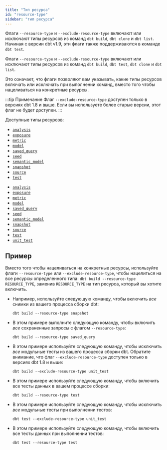 ```yaml
---
title: "Тип ресурса"
id: "resource-type"
sidebar: "тип ресурса"
---
```


<VersionBlock lastVersion="1.8">

Флаги `--resource-type` и `--exclude-resource-type` включают или исключают типы ресурсов из команд `dbt build`, `dbt clone` и `dbt list`. Начиная с версии dbt v1.9, эти флаги также поддерживаются в команде `dbt test`.

</VersionBlock>

<VersionBlock firstVersion="1.9">

Флаги `--resource-type` и `--exclude-resource-type` включают или исключают типы ресурсов из команд `dbt build`, `dbt test`, `dbt clone` и `dbt list`.

</VersionBlock>

Это означает, что флаги позволяют вам указывать, какие типы ресурсов включать или исключать при выполнении команд, вместо того чтобы нацеливаться на конкретные ресурсы.

:::tip Примечание
Флаг `--exclude-resource-type` доступен только в версиях dbt 1.8 и выше. Если вы используете более старые версии, этот флаг не будет доступен.
:::

Доступные типы ресурсов:

<VersionBlock lastVersion="1.7">

- [`analysis`](/docs/build/analyses)
- [`exposure`](/docs/build/exposures)
- [`metric`](/docs/build/build-metrics-intro)
- [`model`](/docs/build/models)
- [`saved_query`](/docs/build/saved-queries)
- [`seed`](/docs/build/seeds)
- [`semantic_model`](/docs/build/semantic-models)
- [`snapshot`](/docs/build/snapshots)
- [`source`](/docs/build/sources)
- [`test`](/docs/build/data-tests)

</VersionBlock>

<VersionBlock firstVersion="1.8">

- [`analysis`](/docs/build/analyses)
- [`exposure`](/docs/build/exposures)
- [`metric`](/docs/build/build-metrics-intro)
- [`model`](/docs/build/models)
- [`saved_query`](/docs/build/saved-queries)
- [`seed`](/docs/build/seeds)
- [`semantic_model`](/docs/build/semantic-models)
- [`snapshot`](/docs/build/snapshots)
- [`source`](/docs/build/sources)
- [`test`](/docs/build/data-tests)
- [`unit_test`](/docs/build/unit-tests)

</VersionBlock>

## Пример

Вместо того чтобы нацеливаться на конкретные ресурсы, используйте флаги `--resource-type` или `--exclude-resource-type`, чтобы нацелиться на все ресурсы определенного типа: `dbt build --resource-type RESOURCE_TYPE`, заменив `RESOURCE_TYPE` на тип ресурса, который вы хотите включить.

- Например, используйте следующую команду, чтобы включить _все_ снимки из вашего процесса сборки dbt:

    <File name='Usage'>

    ```text
    dbt build --resource-type snapshot
    ```

    </File>


- В этом примере выполните следующую команду, чтобы включить _все_ сохраненные запросы с флагом `--resource-type`:

    <File name='Usage'>

    ```text
    dbt build --resource-type saved_query
    ```

    </File>

<VersionBlock firstVersion="1.8">

- В этом примере используйте следующую команду, чтобы исключить _все_ модульные тесты из вашего процесса сборки dbt. Обратите внимание, что флаг `--exclude-resource-type` доступен только в версиях dbt 1.8 и выше:

    <File name='Usage'>

    ```text
    dbt build --exclude-resource-type unit_test
    ```

    </File>

- В этом примере используйте следующую команду, чтобы включить все тесты данных в вашем процессе сборки:

    <File name='Usage'>

    ```text
    dbt build --resource-type test
    ```

    </File>

</VersionBlock>

<VersionBlock firstVersion="1.9">

- В этом примере используйте следующую команду, чтобы исключить _все_ модульные тесты при выполнении тестов:

    <File name='Usage'>

    ```text
    dbt test --exclude-resource-type unit_test
    ```

    </File>

- В этом примере используйте следующую команду, чтобы включить все тесты данных при выполнении тестов:

    <File name='Usage'>

    ```text
    dbt test --resource-type test
    ```

    </File>

</VersionBlock>